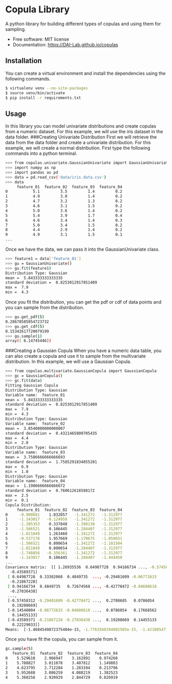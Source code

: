 # Copula Library
A python library for building different types of copulas and using them for sampling.

- Free software: MIT license
- Documentation: https://DAI-Lab.github.io/copulas

[travis-img]: https://travis-ci.org/DAI-Lab/copulas.svg?branch=master
[travis-url]: https://travis-ci.org/DAI-Lab/copulas
[pypi-img]: https://img.shields.io/pypi/v/copulas.svg
[pypi-url]: https://pypi.python.org/pypi/copulas
## Installation
You can create a virtual environment and install the dependencies using the following commands.
```bash
$ virtualenv venv --no-site-packages
$ source venv/bin/activate
$ pip install -r requirements.txt
```
## Usage
In this library you can model univariate distributions and create copulas from a numeric dataset. For this example, we will use the iris dataset in the data folder.
###Creating Univariate Distribution
First we will retrieve the data from the data folder and create a univariate distribution. For this example, we will create a normal distribution. First type the following commands into a python terminal.
```bash
>>> from copulas.univariate.GaussianUnivariate import GaussianUnivariate
>>> import numpy as np
>>> import pandas as pd
>>> data = pd.read_csv('data/iris.data.csv')
>>> data
     feature_01  feature_02  feature_03  feature_04
0           5.1         3.5         1.4         0.2
1           4.9         3.0         1.4         0.2
2           4.7         3.2         1.3         0.2
3           4.6         3.1         1.5         0.2
4           5.0         3.6         1.4         0.2
5           5.4         3.9         1.7         0.4
6           4.6         3.4         1.4         0.3
7           5.0         3.4         1.5         0.2
8           4.4         2.9         1.4         0.2
9           4.9         3.1         1.5         0.1
...
```
Once we have the data, we can pass it into the GaussianUnivariate class.
```bash
>>> feature1 = data['feature_01']
>>> gu = GaussianUnivariate()
>>> gu.fit(feature1)
Distribution Type: Gaussian
mean =  5.843333333333335
standard deviation =  0.8253012917851409
max =  7.9
min =  4.3
```
Once you fit the distribution, you can get the pdf or cdf of data points and you can sample from the distribution.
```bash
>>> gu.get_pdf(5)
0.28678585054723732
>>> gu.get_cdf(5)
0.15342617720079199
>>> gu.sample(1)
array([ 6.14745446])
```
###Creating a Gaussian Copula
When you have a numeric data table, you can also create a copula and use it to sample from the multivariate distribution. In this example, we will use a Gaussian Copula.
```bash
>>> from copulas.multivariate.GaussianCopula import GaussianCopula
>>> gc = GaussianCopula()
>>> gc.fit(data)
Fitting Gaussian Copula
Distribution Type: Gaussian
Variable name:  feature_01
mean =  5.843333333333335
standard deviation =  0.8253012917851409
max =  7.9
min =  4.3
Distribution Type: Gaussian
Variable name:  feature_02
mean =  3.0540000000000007
standard deviation =  0.4321465800705435
max =  4.4
min =  2.0
Distribution Type: Gaussian
Variable name:  feature_03
mean =  3.7586666666666693
standard deviation =  1.7585291834055201
max =  6.9
min =  1.0
Distribution Type: Gaussian
Variable name:  feature_04
mean =  1.1986666666666672
standard deviation =  0.760612618588172
max =  2.5
min =  0.1
Copula Distribution:
     feature_01  feature_02  feature_03  feature_04
0     -0.900681    1.032057   -1.341272   -1.312977
1     -1.143017   -0.124958   -1.341272   -1.312977
2     -1.385353    0.337848   -1.398138   -1.312977
3     -1.506521    0.106445   -1.284407   -1.312977
4     -1.021849    1.263460   -1.341272   -1.312977
5     -0.537178    1.957669   -1.170675   -1.050031
6     -1.506521    0.800654   -1.341272   -1.181504
7     -1.021849    0.800654   -1.284407   -1.312977
8     -1.748856   -0.356361   -1.341272   -1.312977
9     -1.143017    0.106445   -1.284407   -1.444450
...
Covariance matrix:  [[ 1.26935536  0.64987728  0.94166734 ..., -0.57458312 -0.14548004
  -0.43589371]
 [ 0.64987728  0.33302068  0.4849735  ..., -0.29401609 -0.06772633
  -0.21867228]
 [ 0.94166734  0.4849735   0.72674568 ..., -0.42778472 -0.04608618
  -0.27836438]
 ..., 
 [-0.57458312 -0.29401609 -0.42778472 ...,  0.2708685   0.0786054
   0.19208669]
 [-0.14548004 -0.06772633 -0.04608618 ...,  0.0786054   0.17668562
   0.14455133]
 [-0.43589371 -0.21867228 -0.27836438 ...,  0.19208669  0.14455133
   0.22229033]]
Means:  [-1.4684549872375404e-15, -1.7763568394002505e-15, -1.4210854715202005e-15, -7.1054273576010023e-16]
```

Once you have fit the copula, you can sample from it. 
```bash
gc.sample(5)
   feature_01  feature_02  feature_03  feature_04
0    5.529610    2.966947    3.162891    0.974260
1    5.708827    3.011078    3.407812    1.149803
2    4.623795    2.712284    1.283194    0.213796
3    5.952688    3.086259    4.088219    1.382523
4    5.360256    2.920929    2.844729    0.826919
```
